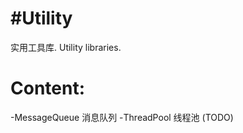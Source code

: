 #Utility
==============================
实用工具库.
Utility libraries.

Content:
===============
-MessageQueue 消息队列
-ThreadPool 线程池 (TODO)
